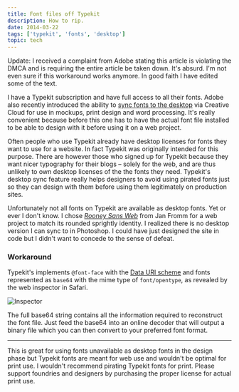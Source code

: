 ```yaml
---
title: Font files off Typekit
description: How to rip.
date: 2014-03-22
tags: ['typekit', 'fonts', 'desktop']
topic: tech
---
```


Update: I received a complaint from Adobe stating this article is violating the DMCA and is requiring the entire article be taken down. It's absurd. I'm not even sure if this workaround works anymore. In good faith I have edited some of the text.

I have a Typekit subscription and have full access to all their fonts. Adobe also recently introduced the ability to [sync fonts to the desktop](http://help.typekit.com/customer/portal/articles/1189216-introduction-to-desktop-fonts-from-typekit) via Creative Cloud for use in mockups, print design and word processing. It's really convenient because before this one has to have the actual font file installed to be able to design with it before using it on a web project.

Often people who use Typekit already have desktop licenses for fonts they want to use for a website. In fact Typekit was originally intended for this purpose. There are however those who signed up for Typekit because they want nicer typography for their blogs – solely for the web, and are thus unlikely to own desktop licenses of the the fonts they need. Typekit's desktop sync feature really helps designers to avoid using pirated fonts just so they can design with them before using them legitimately on production sites.

Unfortunately not all fonts on Typekit are available as desktop fonts. Yet or ever I don't know. I chose [_Rooney Sans Web_](https://typekit.com/fonts/rooney-sans) from Jan Fromm for a web project to match its rounded sprightly identity. I realized there is no desktop version I can sync to in Photoshop. I could have just designed the site in code but I didn't want to concede to the sense of defeat.

### Workaround

Typekit's implements `@font-face` with the [Data URI scheme](https://en.wikipedia.org/wiki/Data_URI_scheme) and fonts represented as `base64` with the mime type of `font/opentype`, as revealed by the web inspector in Safari.

![Inspector](https://farm8.staticflickr.com/7010/13324188373_1bab757dee_b.jpg)

The full base64 string contains all the information required to reconstruct the font file. Just feed the base64 into an online decoder that will output a binary file which you can then convert to your preferred font format.

---

This is great for using fonts unavailable as desktop fonts in the design phase but Typekit fonts are meant for web use and wouldn't be optimal for print use. I wouldn't recommend pirating Typekit fonts for print. Please support foundries and designers by purchasing the proper license for actual print use.